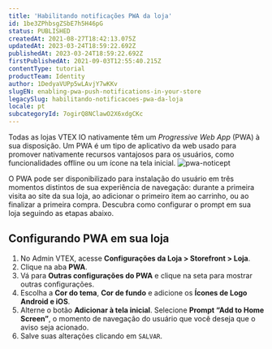```yaml
---
title: 'Habilitando notificações PWA da loja'
id: 1be3ZPhbsgZSbE7h5H46pG
status: PUBLISHED
createdAt: 2021-08-27T18:42:13.075Z
updatedAt: 2023-03-24T18:59:22.692Z
publishedAt: 2023-03-24T18:59:22.692Z
firstPublishedAt: 2021-09-03T12:55:40.215Z
contentType: tutorial
productTeam: Identity
author: 1DedyaVUPp5wLAvjY7wKKv
slugEN: enabling-pwa-push-notifications-in-your-store
legacySlug: habilitando-notificacoes-pwa-da-loja
locale: pt
subcategoryId: 7ogirQ8NClawO2X6xdgCKc
---
```


Todas as lojas VTEX IO nativamente têm um *Progressive Web App* (PWA) à sua disposição. Um PWA é um tipo de aplicativo da web usado para promover nativamente recursos vantajosos para os usuários, como funcionalidades offline ou um ícone na tela inicial.
![pwa-noticept](https://cdn.statically.io/gh/vtexdocs/help-center-content/refs/heads/main/docs/pt/tutorials/storefront/configura%C3%A7%C3%B5es-da-loja---storefront/habilitando-notificacoes-pwa-da-loja_1.png)

O PWA pode ser disponibilizado para instalação do usuário em três momentos distintos de sua experiência de navegação: durante a primeira visita ao site da sua loja, ao adicionar o primeiro item ao carrinho, ou ao finalizar a primeira compra.
Descubra como configurar o prompt em sua loja seguindo as etapas abaixo.

## Configurando PWA em sua loja
1. No Admin VTEX, acesse **Configurações da Loja > Storefront > Loja**.
3. Clique na aba **PWA**.
4. Vá para **Outras configurações do PWA** e clique na seta para mostrar outras configurações.
5. Escolha a **Cor do tema**, **Cor de fundo** e adicione os **Ícones de Logo Android e iOS**.
6. Alterne o botão **Adicionar à tela inicial**. Selecione **Prompt “Add to Home Screen”**, o momento de navegação do usuário que você deseja que o aviso seja acionado.
7. Salve suas alterações clicando em `SALVAR`.


